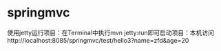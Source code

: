 # springmvc
使用jetty运行项目：在Terminal中执行mvn jetty:run即可启动项目：本机访问http://localhost:8085/springmvc/test/hello3?name=zfd&age=20
